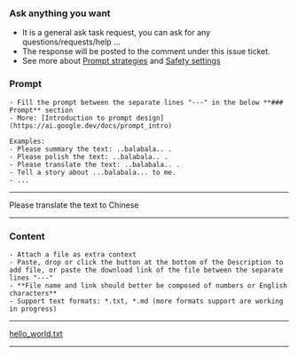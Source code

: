 <!-- Please fill the below task information as follows -->
<!-- Do not remove any text of this Description template, just fill items -->

<!--
### Setting

Here is the generation configuration and safety setting about Gemini, you can modify them according to your needs.
- [Safety settings](https://ai.google.dev/docs/safety_setting_gemini)

---
	{
	  "model_name": "gemini-pro",
	  "generation_configuration":
	  {
	    "temperature": 0.9,
	    "top_p": 1.0,
	    "top_k": 1,
	    "max_output_tokens": 2048
	  },
	  "safety_setting":
	  {
	    "harassment": "BLOCK_MEDIUM_AND_ABOVE",
	    "hate_speech": "BLOCK_MEDIUM_AND_ABOVE",
	    "sexually_explicit": "BLOCK_MEDIUM_AND_ABOVE",
	    "dangerous_content": "BLOCK_MEDIUM_AND_ABOVE"
	  }
	}
---
-->

### Ask anything you want

- It is a general ask task request, you can ask for any questions/requests/help ...
- The response will be posted to the comment under this issue ticket.
- See more about [Prompt strategies](https://ai.google.dev/docs/prompt_best_practices#experiment-with-different-parameter-values) and [Safety settings](https://ai.google.dev/docs/safety_setting_gemini)

### Prompt

	- Fill the prompt between the separate lines "---" in the below **### Prompt** section
	- More: [Introduction to prompt design](https://ai.google.dev/docs/prompt_intro)

    Examples:
    - Please summary the text: ..balabala.. .
    - Please polish the text: ..balabala.. .
    - Please translate the text: ..balabala.. .
    - Tell a story about ...balabala... to me.
    - ...
---

Please translate the text to Chinese

---

### Content

    - Attach a file as extra context
    - Paste, drop or click the button at the bottom of the Description to add file, or paste the download link of the file between the separate lines "---"
    - **File name and link should better be composed of numbers or English characters**
    - Support text formats: *.txt, *.md (more formats support are working in progress)

---

[hello_world.txt](https://raw.githubusercontent.com/xwnb/GitGeminiHub/main/samples/hello_world.txt)

---